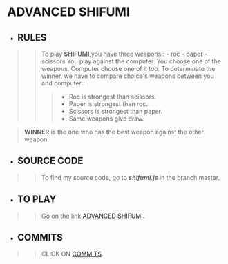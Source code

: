 # ADVANCED SHIFUMI

- ## RULES

>> To play **SHIFUMI**,you have three weapons : - roc
						- paper
						- scissors
>> You play against the computer.
>> You choose one of the weapons.
>> Computer choose one of it too.
>> To determinate the winner, we have to compare choice's weapons between you and computer :
>>> - Roc is strongest than scissors.
>>> - Paper is strongest than roc.
>>> - Scissors is strongest than paper. 
>>> - Same weapons give draw.

> **WINNER** is the one who has the best weapon against the other weapon.

- ## SOURCE CODE

>> To find my source code, go to ***shifumi.js*** in the branch master.

- ## TO PLAY

>> Go on the link [ADVANCED SHIFUMI](https://royce76.github.io/shifumi/).

- ## COMMITS

>> CLICK ON [COMMITS](https://github.com/royce76/shifumi/commits/master).
